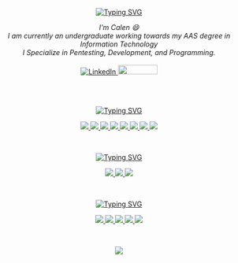 <p align="center">
    <a align="center" href="https://github.com/Young00001"><img src="https://readme-typing-svg.demolab.com?font=Fira+Code&duration=6000&pause=1000&color=5AF70E&center=true&random=false&width=435&lines=Welcome+To+My+GitHub+Profile!+%F0%9F%91%8B" alt="Typing SVG" /></a></p>

<p align="center">
    <i>
        I'm Calen 😄<br>
        I am currently an undergraduate working towards my AAS degree in Information Technology<br>
        I Specialize in Pentesting, Development, and Programming.<br>
 </i><br>
    <a href="https://www.linkedin.com/in/calen-young-b09900268/">
        <img src="https://img.shields.io/badge/LinkedIn-blue?style=flat&logo=linkedin" alt="LinkedIn">
    </a>
    <a href="https://www.nvcc.edu/">
    <img height="19" width="80" src="https://img.shields.io/badge/NVCC-white?style=flat&logo=naver&logoColor=%23deb408&labelColor=%23046a38&color=%23046a38"/>
    </a>

<br><br>

<p align="center">
<a align="center" href="https://github.com/Young00001"><img src="https://readme-typing-svg.demolab.com?font=Fira+Code&duration=6000&pause=1000&color=2BEEF6&center=true&random=false&width=435&lines=Skills+and+Experience+%F0%9F%A7%A0" alt="Typing SVG" /></a></p>

<a href="https://github.com/Young00001">
<p align="center"><img src="https://img.shields.io/badge/Reverse_Engineering-white?style=for-the-badge&logo=openstreetmap&logoColor=white&labelColor=red&color=red"/> <img src="https://img.shields.io/badge/Network_Reconnaissance-white?style=for-the-badge&logo=apachecassandra&logoColor=white&labelColor=rgb(121%2C%2040%2C%20169)&color=rgb(121%2C%2040%2C%20169)"/> <img src="https://img.shields.io/badge/Binary_Exploitation-black?style=for-the-badge&logo=circuitverse&logoColor=black&labelColor=rgb(157%2C%20255%2C%20179)&color=rgb(157%2C%20255%2C%20179)"/> <img src="https://img.shields.io/badge/CPU_Architecture-white?style=for-the-badge&logo=buffer&logoColor=white&labelColor=rgb(27%2C%2043%2C%20214)&color=rgb(27%2C%2043%2C%20214)"/> <img src="https://img.shields.io/badge/Python-black?style=for-the-badge&logo=python&logoColor=black&labelColor=rgb(255%2C%20171%2C%2030)&color=rgb(255%2C%20171%2C%2030)"/> <img src="https://img.shields.io/badge/Assembly-white?style=for-the-badge&logo=exercism&logoColor=white&labelColor=rgb(160%2C%2078%2C%200)&color=rgb(160%2C%2078%2C%200)"/> <img src="https://img.shields.io/badge/Malware_Analysis-black?style=for-the-badge&logo=openbugbounty&logoColor=white&labelColor=rgb(255%2C%200%2C%200)&color=rgb(255%2C%200%2C%200)"/>
<img src="https://img.shields.io/badge/kubernetes-%23326ce5.svg?style=for-the-badge&logo=kubernetes&logoColor=white"/></p>
</a>

<br>

<p align="center">
<a href="https://github.com/Young00001"><img src="https://readme-typing-svg.demolab.com?font=Fira+Code&duration=6000&pause=1000&color=2BEEF6&center=true&random=false&width=435&lines=Languages+%F0%9F%99%8A" alt="Typing SVG" /></a>
<a href="https://github.com/Young00001">
<p align="center"><img src="https://img.shields.io/badge/Python-3776AB?style=for-the-badge&logo=python&logoColor=white"/> <img src="https://img.shields.io/badge/x86--32_Assembly-white?style=for-the-badge&logo=gnometerminal&logoColor=white&labelColor=black&color=black"/> <img src="https://img.shields.io/badge/Markdown-000000?style=for-the-badge&logo=markdown&logoColor=white"/></p>
</a></p>

<br>

<p align="center">
<a href="https://github.com/Young00001"><img src="https://readme-typing-svg.demolab.com?font=Fira+Code&duration=6000&pause=1000&color=2BEEF6&center=true&random=false&width=435&lines=OS+%F0%9F%92%BB" alt="Typing SVG" /></a></p>

<a href="https://github.com/Young00001">
<p align="center"><img src="https://img.shields.io/badge/Fedora-294172?style=for-the-badge&logo=fedora&logoColor=white" /> <img src="https://img.shields.io/badge/Kali_Linux-557C94?style=for-the-badge&logo=kali-linux&logoColor=white" /> <img src="https://img.shields.io/badge/Linux-FCC624?style=for-the-badge&logo=linux&logoColor=black" /> <img src="https://img.shields.io/badge/Ubuntu-E95420?style=for-the-badge&logo=ubuntu&logoColor=white" /> <img src="https://img.shields.io/badge/Windows-0078D6?style=for-the-badge&logo=windows&logoColor=white" /></p>
</a>

<br>

<p align="center">
  <a href="https://github.com/Young00001">
    <img src="https://komarev.com/ghpvc/?username=Young00001&color=blue&style=flat)" />
  </a>
</p>
